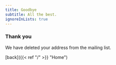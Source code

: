 ```yaml
---
title: Goodbye
subtitle: All the best.
ignoreInLists: true
---
```

### Thank you

We have deleted your address from the mailing list.

[back]({{< ref "/" >}} "Home")

